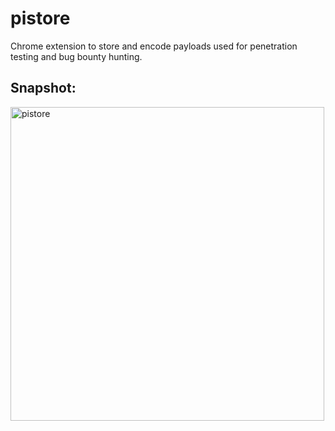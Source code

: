# pistore
Chrome extension to store and encode payloads used for penetration testing and bug bounty hunting.

## Snapshot:

<img width="502" alt="pistore" src="https://user-images.githubusercontent.com/11223632/169673979-57b9748a-cc62-49b5-a017-7740a5e133d7.png">
